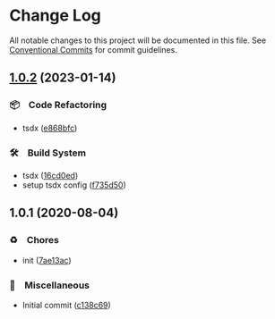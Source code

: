 # Change Log

All notable changes to this project will be documented in this file.
See [Conventional Commits](https://conventionalcommits.org) for commit guidelines.

## [1.0.2](https://github.com/bluelovers/ws-moment/compare/@lazy-moment/in-day@1.0.1...@lazy-moment/in-day@1.0.2) (2023-01-14)



### 📦　Code Refactoring

* tsdx ([e868bfc](https://github.com/bluelovers/ws-moment/commit/e868bfc6ecfe850101d19ec9a82a0e713e5624d1))


### 🛠　Build System

* tsdx ([16cd0ed](https://github.com/bluelovers/ws-moment/commit/16cd0ed99d15127ec9de00820cecb74b1ade6d68))
* setup tsdx config ([f735d50](https://github.com/bluelovers/ws-moment/commit/f735d5058e9bf7d6c57bc23c252307128c5f366a))



## 1.0.1 (2020-08-04)


### ♻️　Chores

* init ([7ae13ac](https://github.com/bluelovers/ws-moment/commit/7ae13ac1d6c2d8e50acc74765ff2cbef40ab4477))


### 🔖　Miscellaneous

* Initial commit ([c138c69](https://github.com/bluelovers/ws-moment/commit/c138c698d8f902c7be7e1c491817635be8cf7329))
